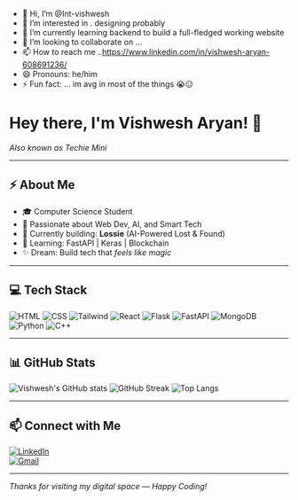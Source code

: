 - 👋 Hi, I’m @Int-vishwesh
- 👀 I’m interested in . designing probably
- 🌱 I’m currently learning backend to build a full-fledged working website
- 💞️ I’m looking to collaborate on ...
- 📫 How to reach me ..https://www.linkedin.com/in/vishwesh-aryan-608691236/
- 😄 Pronouns: he/him
- ⚡ Fun fact: ... im avg in most of the things 😭😑

<!---
Int-vishwesh/Int-vishwesh is a ✨ special ✨ repository because its `README.md` (this file) appears on your GitHub profile.
You can click the Preview link to take a look at your changes.
--->
# Hey there, I'm Vishwesh Aryan! 👋  
*Also known as Techie Mini*

---

## ⚡ About Me
- 🎓 Computer Science Student  
- 🚀 Passionate about Web Dev, AI, and Smart Tech  
- 🎯 Currently building: **Lossie** (AI-Powered Lost & Found)  
- 🧠 Learning: FastAPI | Keras | Blockchain  
- ✨ Dream: Build tech that *feels like magic*

---

## 💻 Tech Stack

![HTML](https://img.shields.io/badge/-HTML5-E34F26?style=flat&logo=html5&logoColor=white)
![CSS](https://img.shields.io/badge/-CSS3-1572B6?style=flat&logo=css3)
![Tailwind](https://img.shields.io/badge/-TailwindCSS-38B2AC?style=flat&logo=tailwind-css)
![React](https://img.shields.io/badge/-React-61DAFB?style=flat&logo=react)
![Flask](https://img.shields.io/badge/-Flask-000000?style=flat&logo=flask)
![FastAPI](https://img.shields.io/badge/-FastAPI-009688?style=flat&logo=fastapi)
![MongoDB](https://img.shields.io/badge/-MongoDB-4EA94B?style=flat&logo=mongodb)
![Python](https://img.shields.io/badge/-Python-3776AB?style=flat&logo=python)
![C++](https://img.shields.io/badge/-C++-00599C?style=flat&logo=c%2B%2B)

---

## 📊 GitHub Stats

![Vishwesh's GitHub stats](https://github-readme-stats.vercel.app/api?username=VishweshAryan&show_icons=true&theme=radical)
![GitHub Streak](https://streak-stats.demolab.com?user=VishweshAryan&theme=radical)
![Top Langs](https://github-readme-stats.vercel.app/api/top-langs/?username=VishweshAryan&layout=compact&theme=radical)

---

## 📫 Connect with Me

[![LinkedIn](https://img.shields.io/badge/-LinkedIn-blue?style=flat&logo=linkedin&logoColor=white)](https://linkedin.com/in/vishwesh-aryan)  
[![Gmail](https://img.shields.io/badge/-Gmail-red?style=flat&logo=gmail&logoColor=white)](mailto:vishwesharyan@gmail.com)

---

*Thanks for visiting my digital space — Happy Coding!*
